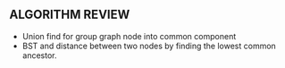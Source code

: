 ## ALGORITHM REVIEW
* Union find for group graph node into common component
* BST and distance between two nodes by finding the lowest common ancestor.